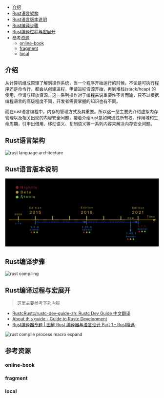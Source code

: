 <!--ts-->
   * [介绍](#介绍)
   * [Rust语言架构](#rust语言架构)
   * [Rust语言版本说明](#rust语言版本说明)
   * [Rust编译步骤](#rust编译步骤)
   * [Rust编译过程与宏展开](#rust编译过程与宏展开)
   * [参考资源](#参考资源)
      * [online-book](#online-book)
      * [fragment](#fragment)
      * [local](#local)

<!-- Created by https://github.com/ekalinin/github-markdown-toc -->
<!-- Added by: runner, at: Thu Aug 11 08:02:46 UTC 2022 -->

<!--te-->

## 介绍

从计算机组成原理了解到操作系统，当一个程序开始运行的时候，不论是可执行程序还是命令行，都会从创建进程，申请进程资源开始，再到堆栈(stack/heap)
的使用，申请与释放资源。这一系列操作对于编程来说重要性不言而喻，只不过根据编程语言的高级程度不同，开发者需要掌握的知识也有不同。

而在rust语言编程中，内存的管理方式及其重要。所以这一层主要先介绍虚拟内存管理以及相关出现的内容安全问题，接着介绍rust是如何通过所有权、作用域和生命周期，引申出借用、移动语义、复制语义等一系列内容来解决内存安全问题。

## Rust语言架构

![rust language architecture](kroki-excalidraw:../../../materials/rust_basics/rust-language-architecture.excalidraw)

## Rust语言版本说明

![image-20220728101929348](https://raw.githubusercontent.com/KuanHsiaoKuo/writing_materials/main/imgs/image-20220728101929348.png)

## Rust编译步骤

![rust compiling](kroki-excalidraw:../../../materials/rust_basics/rust-compiling.excalidraw)

## Rust编译过程与宏展开

> 这里主要参考下列内容

- [RustcRustc/rustc-dev-guide-zh: Rustc Dev Guide 中文翻译](https://github.com/RustcRustc/rustc-dev-guide-zh)
- [About this guide - Guide to Rustc Development](https://rustc-dev-guide.rust-lang.org/about-this-guide.html)
- [Rust编译器专题 | 图解 Rust 编译器与语言设计 Part 1 - Rust精选](https://rustmagazine.github.io/rust_magazine_2021/chapter_1/rustc_part1.html)

![rust compile process macro expand](kroki-excalidraw:../../../materials/rust_basics/rust-compile-process-macro-expand.excalidraw)

## 参考资源

### online-book

### fragment

### local